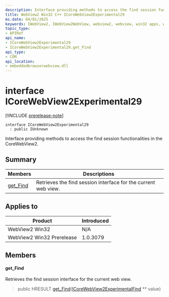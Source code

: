 ```yaml
---
description: Interface providing methods to access the find session functionalities in the CoreWebView2.
title: WebView2 Win32 C++ ICoreWebView2Experimental29
ms.date: 04/01/2025
keywords: IWebView2, IWebView2WebView, webview2, webview, win32 apps, win32, edge, ICoreWebView2, ICoreWebView2Controller, browser control, edge html, ICoreWebView2Experimental29
topic_type: 
- APIRef
api_name:
- ICoreWebView2Experimental29
- ICoreWebView2Experimental29.get_Find
api_type:
- COM
api_location:
- embeddedbrowserwebview.dll
---
```


# interface ICoreWebView2Experimental29

[!INCLUDE [prerelease-note](../includes/prerelease-note.md)]

```
interface ICoreWebView2Experimental29
  : public IUnknown
```

Interface providing methods to access the find session functionalities in the CoreWebView2.

## Summary

 Members                        | Descriptions
--------------------------------|---------------------------------------------
[get_Find](#get_find) | Retrieves the find session interface for the current web view.

## Applies to

Product                         | Introduced
--------------------------------|---------------------------------------------
WebView2 Win32            |    N/A
WebView2 Win32 Prerelease |    1.0.3079

## Members

#### get_Find

Retrieves the find session interface for the current web view.

> public HRESULT [get_Find](#get_find)([ICoreWebView2ExperimentalFind](icorewebview2experimentalfind.md#icorewebview2experimentalfind) ** value)

